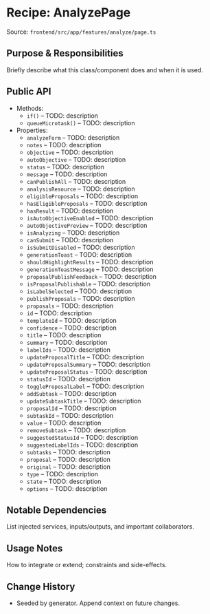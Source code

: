 # Recipe: AnalyzePage

Source: `frontend/src/app/features/analyze/page.ts`

## Purpose & Responsibilities
Briefly describe what this class/component does and when it is used.

## Public API
- Methods:
  - `if()` – TODO: description
  - `queueMicrotask()` – TODO: description
- Properties:
  - `analyzeForm` – TODO: description
  - `notes` – TODO: description
  - `objective` – TODO: description
  - `autoObjective` – TODO: description
  - `status` – TODO: description
  - `message` – TODO: description
  - `canPublishAll` – TODO: description
  - `analysisResource` – TODO: description
  - `eligibleProposals` – TODO: description
  - `hasEligibleProposals` – TODO: description
  - `hasResult` – TODO: description
  - `isAutoObjectiveEnabled` – TODO: description
  - `autoObjectivePreview` – TODO: description
  - `isAnalyzing` – TODO: description
  - `canSubmit` – TODO: description
  - `isSubmitDisabled` – TODO: description
  - `generationToast` – TODO: description
  - `shouldHighlightResults` – TODO: description
  - `generationToastMessage` – TODO: description
  - `proposalPublishFeedback` – TODO: description
  - `isProposalPublishable` – TODO: description
  - `isLabelSelected` – TODO: description
  - `publishProposals` – TODO: description
  - `proposals` – TODO: description
  - `id` – TODO: description
  - `templateId` – TODO: description
  - `confidence` – TODO: description
  - `title` – TODO: description
  - `summary` – TODO: description
  - `labelIds` – TODO: description
  - `updateProposalTitle` – TODO: description
  - `updateProposalSummary` – TODO: description
  - `updateProposalStatus` – TODO: description
  - `statusId` – TODO: description
  - `toggleProposalLabel` – TODO: description
  - `addSubtask` – TODO: description
  - `updateSubtaskTitle` – TODO: description
  - `proposalId` – TODO: description
  - `subtaskId` – TODO: description
  - `value` – TODO: description
  - `removeSubtask` – TODO: description
  - `suggestedStatusId` – TODO: description
  - `suggestedLabelIds` – TODO: description
  - `subtasks` – TODO: description
  - `proposal` – TODO: description
  - `original` – TODO: description
  - `type` – TODO: description
  - `state` – TODO: description
  - `options` – TODO: description

## Notable Dependencies
List injected services, inputs/outputs, and important collaborators.

## Usage Notes
How to integrate or extend; constraints and side-effects.

## Change History
- Seeded by generator. Append context on future changes.
